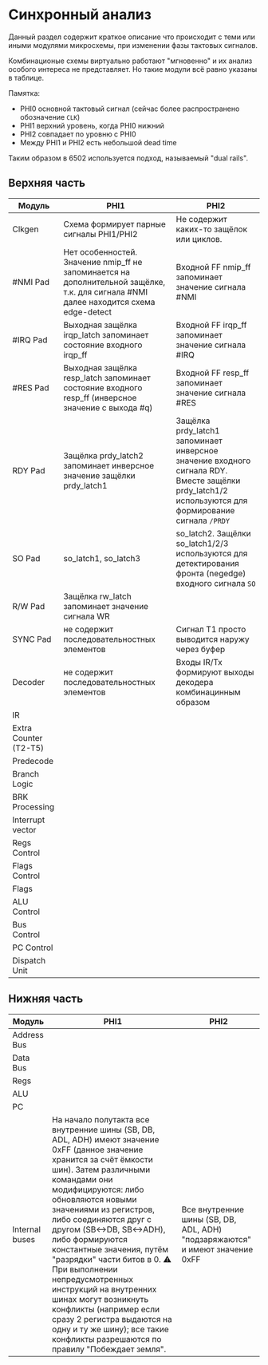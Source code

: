 # Синхронный анализ

Данный раздел содержит краткое описание что происходит с теми или иными модулями микросхемы, при изменении фазы тактовых сигналов.

Комбинационые схемы виртуально работают "мгновенно" и их анализ особого интереса не представляет. Но такие модули всё равно указаны в таблице.

Памятка:
- PHI0 основной тактовый сигнал (сейчас более распространено обозначение `CLK`)
- PHI1 верхний уровень, когда PHI0 нижний
- PHI2 совпадает по уровню с PHI0
- Между PHI1 и PHI2 есть небольшой dead time

Таким образом в 6502 используется подход, называемый "dual rails".

## Верхняя часть

|Модуль|PHI1|PHI2|
|---|---|---|
|Clkgen|Схема формирует парные сигналы PHI1/PHI2|Не содержит каких-то защёлок или циклов.|
|#NMI Pad|Нет особенностей. Значение nmip_ff не запоминается на дополнительной защёлке, т.к. для сигнала #NMI далее находится схема edge-detect|Входной FF nmip_ff запоминает значение сигнала #NMI|
|#IRQ Pad|Выходная защёлка irqp_latch запоминает состояние входного irqp_ff|Входной FF irqp_ff запоминает значение сигнала #IRQ|
|#RES Pad|Выходная защёлка resp_latch запоминает состояние входного resp_ff (инверсное значение с выхода #q)|Входной FF resp_ff запоминает значение сигнала #RES|
|RDY Pad|Защёлка prdy_latch2 запоминает инверсное значение защёлки prdy_latch1|Защёлка prdy_latch1 запоминает инверсное значение входного сигнала RDY. Вместе защёлки prdy_latch1/2 используются для формирование сигнала `/PRDY`|
|SO Pad|so_latch1, so_latch3|so_latch2. Защёлки so_latch1/2/3 используются для детектирования фронта (negedge) входного сигнала `SO`|
|R/W Pad|Защёлка rw_latch запоминает значение сигнала WR| |
|SYNC Pad|не содержит последовательностных элементов|Сигнал T1 просто выводится наружу через буфер|
|Decoder|не содержит последовательностных элементов|Входы IR/Tx формируют выходы декодера комбинацинным образом|
|IR| | |
|Extra Counter (T2-T5)| | |
|Predecode| | |
|Branch Logic| | |
|BRK Processing| | |
|Interrupt vector| | |
|Regs Control| | |
|Flags Control| | |
|Flags| | |
|ALU Control| | |
|Bus Control| | |
|PC Control| | |
|Dispatch Unit| | |

## Нижняя часть

|Модуль|PHI1|PHI2|
|---|---|---|
|Address Bus| | |
|Data Bus| | |
|Regs| | |
|ALU| | |
|PC| | |
|Internal buses|На начало полутакта все внутренние шины (SB, DB, ADL, ADH) имеют значение 0xFF (данное значение хранится за счёт ёмкости шин). Затем различными командами они модифицируются: либо обновляются новыми значениями из регистров, либо соединяются друг с другом (SB<->DB, SB<->ADH), либо формируются константные значения, путём "разрядки" части битов в 0. :warning: При выполнении непредусмотренных инструкций на внутренних шинах могут возникнуть конфликты (например если сразу 2 регистра выдаются на одну и ту же шину); все такие конфликты разрешаются по правилу "Побеждает земля".|Все внутренние шины (SB, DB, ADL, ADH) "подзаряжаются" и имеют значение 0xFF|
